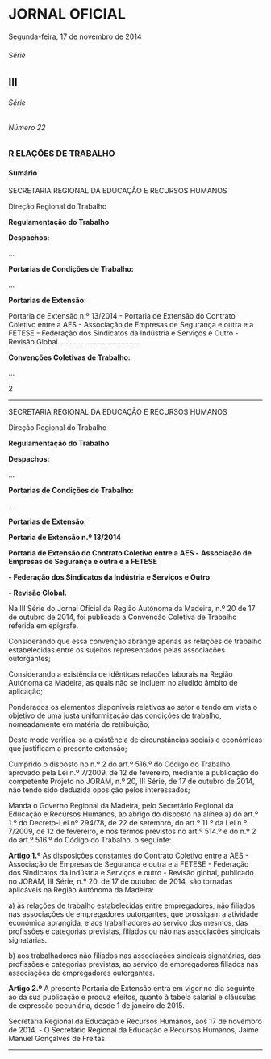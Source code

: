 # JORNAL OFICIAL



Segunda-feira, 17 de novembro de 2014

###### Série
## III


###### Série


###### Número 22


### **R ELAÇÕES DE TRABALHO**

#### **Sumário**

SECRETARIA REGIONAL DA EDUCAÇÃO E RECURSOS HUMANOS


Direção Regional do Trabalho


**Regulamentação do Trabalho**


**Despachos:**

...


**Portarias de Condições de Trabalho:**

...


**Portarias de Extensão:**


Portaria de Extensão n.º 13/2014 - Portaria de Extensão do Contrato Coletivo entre a
AES - Associação de Empresas de Segurança e outra e a FETESE - Federação dos
Sindicatos da Indústria e Serviços e Outro - Revisão Global. .......................................


**Convenções Coletivas de Trabalho:**

...



2




---

SECRETARIA REGIONAL DA EDUCAÇÃO E
RECURSOS HUMANOS


Direção Regional do Trabalho


**Regulamentação do Trabalho**


**Despachos:**

...


**Portarias de Condições de Trabalho:**

...


**Portarias de Extensão:**


**Portaria de Extensão n.º 13/2014**


**Portaria de Extensão do Contrato Coletivo entre a AES -**
**Associação de Empresas de Segurança e outra e a FETESE**

**- Federação dos Sindicatos da Indústria e Serviços e Outro**

**- Revisão Global.**


Na III Série do Jornal Oficial da Região Autónoma da
Madeira, n.º 20 de 17 de outubro de 2014, foi publicada a
Convenção Coletiva de Trabalho referida em epígrafe.


Considerando que essa convenção abrange apenas as
relações de trabalho estabelecidas entre os sujeitos representados pelas associações outorgantes;


Considerando a existência de idênticas relações laborais
na Região Autónoma da Madeira, as quais não se incluem no
aludido âmbito de aplicação;


Ponderados os elementos disponíveis relativos ao setor e
tendo em vista o objetivo de uma justa uniformização das
condições de trabalho, nomeadamente em matéria de retribuição;


Deste modo verifica-se a existência de circunstâncias
sociais e económicas que justificam a presente extensão;



Cumprido o disposto no n.º 2 do art.º 516.º do Código do
Trabalho, aprovado pela Lei n.º 7/2009, de 12 de fevereiro,
mediante a publicação do competente Projeto no JORAM,
n.º 20, III Série, de 17 de outubro de 2014, não tendo sido
deduzida oposição pelos interessados;


Manda o Governo Regional da Madeira, pelo Secretário
Regional da Educação e Recursos Humanos, ao abrigo do
disposto na alínea a) do art.º 1.º do Decreto-Lei nº 294/78, de
22 de setembro, do art.º 11.º da Lei n.º 7/2009, de 12 de fevereiro, e nos termos previstos no art.º 514.º e do n.º 2 do art.º
516.º do Código do Trabalho, o seguinte:


**Artigo 1.º**
As disposições constantes do Contrato Coletivo entre a
AES - Associação de Empresas de Segurança e outra e a
FETESE - Federação dos Sindicatos da Indústria e Serviços
e outro - Revisão global, publicado no JORAM, III Série, n.º
20, de 17 de outubro de 2014, são tornadas aplicáveis na
Região Autónoma da Madeira:


a) às relações de trabalho estabelecidas entre empregadores,
não filiados nas associações de empregadores outorgantes,
que prossigam a atividade económica abrangida, e aos trabalhadores ao serviço dos mesmos, das profissões e categorias previstas, filiados ou não nas associações sindicais signatárias.


b) aos trabalhadores não filiados nas associações sindicais
signatárias, das profissões e categorias previstas, ao serviço
de empregadores filiados nas associações de empregadores
outorgantes.


**Artigo 2.º**
A presente Portaria de Extensão entra em vigor no dia
seguinte ao da sua publicação e produz efeitos, quanto à
tabela salarial e cláusulas de expressão pecuniária, desde 1
de janeiro de 2015.


Secretaria Regional da Educação e Recursos Humanos, aos 17
de novembro de 2014. - O Secretário Regional da Educação e
Recursos Humanos, Jaime Manuel Gonçalves de Freitas.




---
